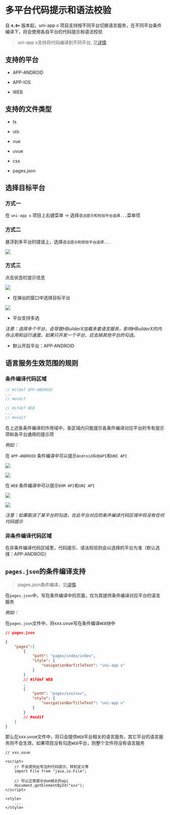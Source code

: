 # 多平台代码提示和语法校验

自 **`4.0+`** 版本起，uni-app x 项目支持按不同平台切换语言服务，在不同平台条件编译下，将会使用各自平台的代码提示和语法校验

> uni-app x支持将代码编译到不同平台, 见[详情](https://uniapp.dcloud.net.cn/tutorial/platform.html)

## 支持的平台

- APP-ANDROID

- APP-IOS

- WEB

## 支持的文件类型

- ts

- uts

- vue

- uvue

- css

- pages.json

## 选择目标平台

### 方式一

在 `uni-app x` 项目上右键菜单 -> 选择`语法提示和校验平台选择...`菜单项

### 方式二

悬浮到多平台的错误上，选择`语法提示和校验平台选择...`

![](https://web-ext-storage.dcloud.net.cn/hx/language-service-target-support/1_new.jpg)

### 方式三

点击状态栏提示信息

![](https://web-ext-storage.dcloud.net.cn/hx/language_service_status_bar_message.png)

- 在弹出的窗口中选择目标平台

![](https://web-ext-storage.dcloud.net.cn/hx/language_service_state_change_ui.png)

- 平台支持多选

*注意：选择多个平台，会导致HBuilderX加载多套语言服务，影响HBuilderX的内存占用和运行速度。如果只开发一个平台，应去掉其他平台的勾选。*

- 默认开启平台：APP-ANDROID


## 语言服务生效范围的规则

### 条件编译代码区域

```js
// #ifdef APP-ANDROID
...
// #endif
```

```js
// #ifdef WEB
...
// #endif
```

在上述各条件编译的作用域中，各区域内只能提示各条件编译对应平台的专有提示项和各平台通用的提示项

*例如：*

在 `APP-ANDROID` 条件编译中可以提示`Android系统API`和`UNI API`

![](https://web-ext-storage.dcloud.net.cn/hx/language-service-target-support/2_new.jpg)

![](https://web-ext-storage.dcloud.net.cn/hx/language-service-target-support/3_new.jpg)

在 `WEB` 条件编译中可以提示`DOM API`和`UNI API`

![](https://web-ext-storage.dcloud.net.cn/hx/language-service-target-support/4_new.jpg)

![](https://web-ext-storage.dcloud.net.cn/hx/language-service-target-support/5_new.jpg)

*注意：如果取消了某平台的勾选，在此平台对应的条件编译代码区域中将没有任何代码提示*

### 非条件编译代码区域

在非条件编译代码区域里，代码提示、语法校验则会以选择的平台为准（默认选择：APP-ANDROID）

## `pages.json`的条件编译支持

> pages.json条件编译，见[详情](https://uniapp.dcloud.net.cn/tutorial/platform.html#pages-json-%E7%9A%84%E6%9D%A1%E4%BB%B6%E7%BC%96%E8%AF%91)

在`pages.json`中，写在条件编译中的页面，仅为其提供条件编译对应平台的语言服务

*例如：*

在`pages.json`文件中，将xxx.uvue写在条件编译`WEB`块中

```json
// pages.json

{
    "pages":[
		{
			"path": "pages/index/index",
			"style": {
				"navigationBarTitleText": "uni-app x"
			}
		}
        // #ifdef WEB
        ,
        {
            "path": "pages/xxx/xxx",
            "style": {
            	"navigationBarTitleText": "uni-app x"
            }
        }
        // #endif
    ]
}
```

那么在xxx.uvue文件中，将只会提供`WEB`平台相关的语言服务，其它平台的语言服务则不会生效，如果项目没有勾选`WEB`平台，则整个文件将没有语言服务
```vue
// xxx.uvue

<script>
    // 不会提供此写法的代码提示、转到定义等
    import File from "java.io.File";

    // 可以正常提示dom相关的api
    document.getElementById("xxx");
</script>

<style>
    ...
</style>
```
